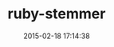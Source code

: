 ---
layout: post
title:  "ruby-stemmer"
repo:   "aurelian/ruby-stemmer"
date:   2015-02-18 17:14:38
gemurl: http://github.com/aurelian/ruby-stemmer
---